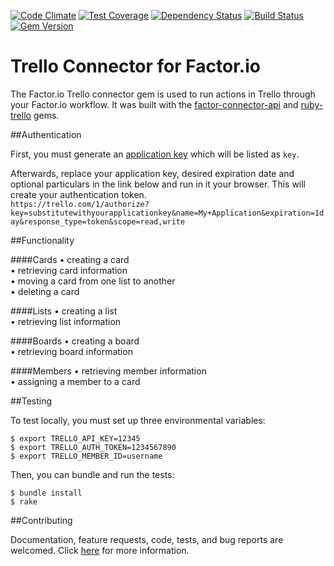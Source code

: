 [![Code Climate](https://codeclimate.com/github/factor-io/connector-trello/badges/gpa.svg)](https://codeclimate.com/github/factor-io/connector-trello)
[![Test Coverage](https://codeclimate.com/github/factor-io/connector-trello/badges/coverage.svg)](https://codeclimate.com/github/factor-io/connector-trello)
[![Dependency Status](https://gemnasium.com/factor-io/connector-trello.svg)](https://gemnasium.com/factor-io/connector-trello)
[![Build Status](https://travis-ci.org/factor-io/connector-trello.svg)](https://travis-ci.org/factor-io/connector-trello)
[![Gem Version](https://badge.fury.io/rb/factor-connector-trello.svg)](http://badge.fury.io/rb/factor-connector-trello)


Trello Connector for Factor.io
======================

The Factor.io Trello connector gem is used to run actions in Trello through your Factor.io workflow. It was built with the [factor-connector-api](https://github.com/factor-io/connector-api) and [ruby-trello](https://github.com/jeremytregunna/ruby-trello) gems.

##Authentication

First, you must generate an [application key](https://trello.com/1/appKey/generate) which will be listed as `key`.

Afterwards, replace your application key, desired expiration date and optional particulars in the link below and run in it your browser. This will create your authentication token.<br />
`https://trello.com/1/authorize?key=substitutewithyourapplicationkey&name=My+Application&expiration=1day&response_type=token&scope=read,write`

##Functionality

####Cards
• creating a card<br />
• retrieving card information<br />
• moving a card from one list to another<br />
• deleting a card<br />

####Lists
• creating a list<br />
• retrieving list information<br />

####Boards
• creating a board<br />
• retrieving board information<br />

####Members
• retrieving member information<br />
• assigning a member to a card<br />

##Testing

To test locally, you must set up three environmental variables:

    $ export TRELLO_API_KEY=12345
    $ export TRELLO_AUTH_TOKEN=1234567890
    $ export TRELLO_MEMBER_ID=username

Then, you can bundle and run the tests:

    $ bundle install
    $ rake

##Contributing

Documentation, feature requests, code, tests, and bug reports are welcomed. Click [here](https://github.com/factor-io/factor/wiki/Contribution) for more information.

